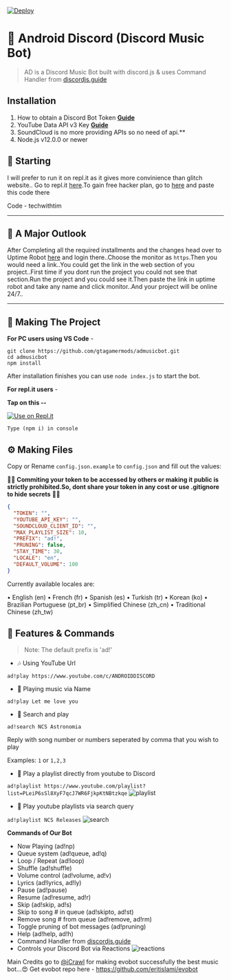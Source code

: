 [![Deploy](https://www.herokucdn.com/deploy/button.svg)](https://heroku.com/deploy?template=https://github.com/eritislami/evobot)

# 🤖 Android Discord (Discord Music Bot)
> AD is a Discord Music Bot built with discord.js & uses Command Handler from [discordjs.guide](https://discordjs.guide)

## Installation

1. How to obtain a Discord Bot Token **[Guide](https://discordjs.guide/preparations/setting-up-a-bot-application.html#creating-your-bot)**
2. YouTube Data API v3 Key **[Guide](https://developers.google.com/youtube/v3/getting-started)**  
3. SoundCloud is no more providing APIs so no need of api.**
4. Node.js v12.0.0 or newer

## 🏁 Starting

I will prefer to run it on repl.it as it gives more convinience than glitch website.. Go to repl.it [here](https://repl.it/).To gain free hacker plan, go to [here](https://repl.it/claim) and paste this code there

Code - techwithtim

----

## 🧐 A Major Outlook

After Completing all the required installments and the changes head over to Uptime Robot [here](https://uptimerobot.com/) and login there..Choose the monitor as `https`.Then you would need a link..You could get the link in the web section of you project..First time if you dont run the project you could not see that section.Run the project and you could see it.Then paste the link in uptime robot and take any name and click monitor..And your project will be online 24/7..

---

## 🔎 Making The Project

**For PC users using VS Code** -

```
git clone https://github.com/gtagamermods/admusicbot.git
cd admusicbot
npm install
```

After installation finishes you can use `node index.js` to start the bot.

**For repl.it users** -

**Tap on this --**

[![Use on Repl.it](https://repl.it/badge/github/ZeroDiscord/EconomyBot)](https://repl.it/github/gtagamermods/admusicbot)

```
Type (npm i) in console
```

## ⚙️ Making Files

Copy or Rename `config.json.example` to `config.json` and fill out the values:

🚨🚨 **Commiting your token to be accessed by others or making it public is strictly prohibited.So, dont share your token in any cost or use .gitignore to hide secrets** 🚨🚨

```json
{
  "TOKEN": "",
  "YOUTUBE_API_KEY": "",
  "SOUNDCLOUD_CLIENT_ID": "",
  "MAX_PLAYLIST_SIZE": 10,
  "PREFIX": "ad!",
  "PRUNING": false,
  "STAY_TIME": 30,
  "LOCALE": "en",
  "DEFAULT_VOLUME": 100
}
```

Currently available locales are:

• English (en)
• French (fr)
• Spanish (es)
• Turkish (tr)
• Korean (ko)
• Brazilian Portuguese (pt_br)
• Simplified Chinese (zh_cn)
• Traditional Chinese (zh_tw)

## 📝 Features & Commands

> Note: The default prefix is 'ad!'

* 🎶 Using YouTube Url

`ad!play https://www.youtube.com/c/ANDROIDDISCORD`

* 🔎 Playing music via Name

`ad!play Let me love you`

* 🔎 Search and play

`ad!search NCS Astronomia`

Reply with song number or numbers seperated by comma that you wish to play

Examples: `1` or `1,2,3`

* 📃 Play a playlist directly from youtube to Discord

`ad!playlist https://www.youtube.com/playlist?list=PLeiP6sSl8XyF7qcJ7WR6FjkpKtNBtzkqe`
![playlist](https://media.discordapp.net/attachments/806012341355151400/806012798236229633/playlistplay.png)

* 🔎 Play youtube playlists via search query

`ad!playlist NCS Releases`
![search](https://media.discordapp.net/attachments/806012341355151400/806013517873676288/playlist.png)

**Commands of Our Bot**

* Now Playing (ad!np)
* Queue system (ad!queue, ad!q)
* Loop / Repeat (ad!loop)
* Shuffle (ad!shuffle)
* Volume control (ad!volume, ad!v)
* Lyrics (ad!lyrics, ad!ly)
* Pause (ad!pause)
* Resume (ad!resume, ad!r)
* Skip (ad!skip, ad!s)
* Skip to song # in queue (ad!skipto, ad!st)
* Remove song # from queue (ad!remove, ad!rm)
* Toggle pruning of bot messages (ad!pruning)
* Help (ad!help, ad!h)
* Command Handler from [discordjs.guide](https://discordjs.guide/)
* Controls your Discord Bot via Reactions
![reactions](https://media.discordapp.net/attachments/806012341355151400/806013954085617684/play.png)


Main Credits go to [@iCrawl](https://github.com/iCrawl) for making evobot successfully the best music bot...😍
Get evobot repo here - 
https://github.com/eritislami/evobot
